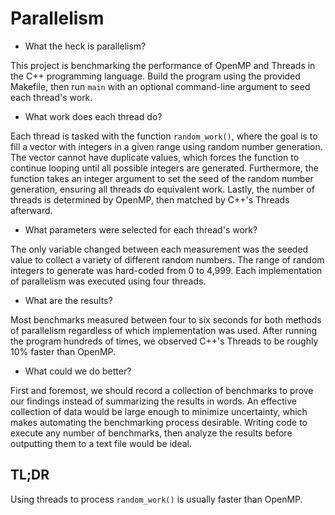 # Parallelism

- What the heck is parallelism?

This project is benchmarking the performance of OpenMP and Threads in the C++ programming language. Build the program using the provided Makefile, then run ```main``` with an optional command-line argument to seed each thread's work.

- What work does each thread do?

Each thread is tasked with the function ```random_work()```, where the goal is to fill a vector with integers in a given range using random number generation. The vector cannot have duplicate values, which forces the function to continue looping until all possible integers are generated. Furthermore, the function takes an integer argument to set the seed of the random number generation, ensuring all threads do equivalent work. Lastly, the number of threads is determined by OpenMP, then matched by C++'s Threads afterward.

- What parameters were selected for each thread's work?

The only variable changed between each measurement was the seeded value to collect a variety of different random numbers. The range of random integers to generate was hard-coded from 0 to 4,999. Each implementation of parallelism was executed using four threads.

- What are the results?

Most benchmarks measured between four to six seconds for both methods of parallelism regardless of which implementation was used. After running the program hundreds of times, we observed C++'s Threads to be roughly 10% faster than OpenMP.

- What could we do better?

First and foremost, we should record a collection of benchmarks to prove our findings instead of summarizing the results in words. An effective collection of data would be large enough to minimize uncertainty, which makes automating the benchmarking process desirable. Writing code to execute any number of benchmarks, then analyze the results before outputting them to a text file would be ideal.

## TL;DR

Using threads to process ```random_work()``` is usually faster than OpenMP.

